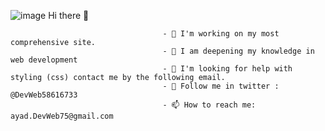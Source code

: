 ![image](https://user-images.githubusercontent.com/88155754/146948508-37566d09-530c-409d-91e6-00e096ab5776.png)
                                                           Hi there 👋


                                      - 🔭 I'm working on my most comprehensive site.
                                      - 🌱 I am deepening my knowledge in web development
                                      - 🤔 I'm looking for help with styling (css) contact me by the following email.
                                      - 💬 Follow me in twitter : @DevWeb58616733
                                      - 📫 How to reach me: ayad.DevWeb75@gmail.com
                                      
                                      
                                      

